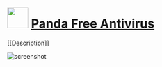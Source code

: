 ﻿# <img src="https://cdn.jsdelivr.net/gh/chtof/chocolatey-packages/automatic/panda-free-antivirus/panda-free-antivirus.png" width="48" height="48"/> [Panda Free Antivirus](https://chocolatey.org/packages/panda-free-antivirus)

[[Description]]

![screenshot](https://cdn.jsdelivr.net/gh/chtof/chocolatey-packages/automatic/panda-free-antivirus/screenshot.png)